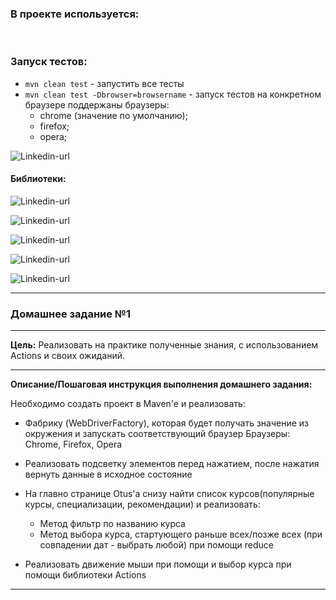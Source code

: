 ### В проекте используется: ###

&nbsp;
### Запуск тестов:
* `mvn clean test` - запустить все тесты
* `mvn clean test -Dbrowser=browsername` - запуск тестов на конкретном браузере поддержаны браузеры:
  - chrome (значение по умолчанию);
  - firefox;
  - opera;


![Linkedin-url](https://img.shields.io/badge/Java-_17-red)
#### Библиотеки: ####
![Linkedin-url](https://img.shields.io/badge/Maven-version_3.9.3-blue)

![Linkedin-url](https://img.shields.io/badge/JUnit_5-version_5.8.1-blue)

![Linkedin-url](https://img.shields.io/badge/Selenium-version_3.141.59-blue)

![Linkedin-url](https://img.shields.io/badge/WebDriverManager-version_5.6.3-blue)

![Linkedin-url](https://img.shields.io/badge/Lombok-version_1.18.28-blue)

---

### Домашнее задание №1

---
**Цель:**
Реализовать на практике полученные знания, с использованием Actions и своих ожиданий.

---

**Описание/Пошаговая инструкция выполнения домашнего задания:**

Необходимо создать проект в Maven'e и реализовать:

* Фабрику (WebDriverFactory), которая будет получать значение из окружения и запускать соответствующий браузер
Браузеры: Chrome, Firefox, Opera

* Реализовать подсветку элементов перед нажатием, после нажатия вернуть данные в исходное состояние

* На главно странице Otus'a снизу найти список курсов(популярные курсы, специализации, рекомендации) и реализовать:
  * Метод фильтр по названию курса
  + Метод выбора курса, стартующего раньше всех/позже всех (при совпадении дат - выбрать любой) при помощи reduce

* Реализовать движение мыши при помощи и выбор курса при помощи библиотеки Actions

---